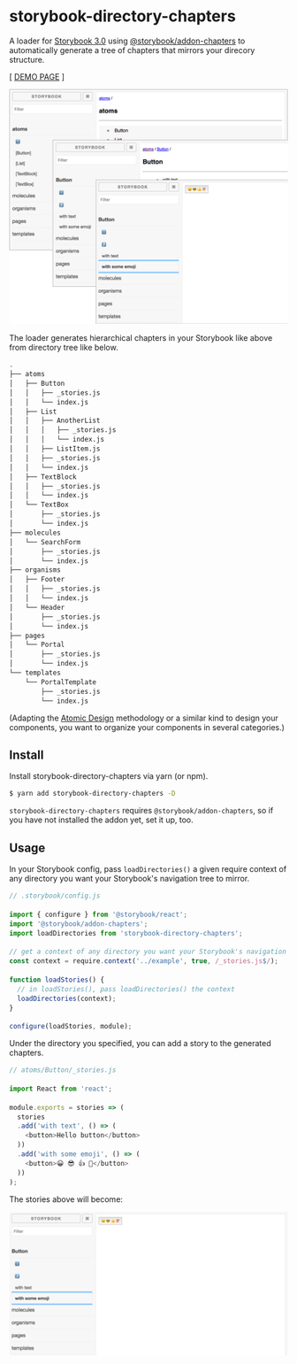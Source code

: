 # storybook-directory-chapters

A loader for [Storybook 3.0](https://storybook.js.org/) using [@storybook/addon-chapters](https://github.com/sm-react/storybook-chapters) to automatically generate a tree of chapters that mirrors your direcory structure.

[ [DEMO PAGE](https://ygoto3.github.io/storybook-directory-chapters/) ]

![hierarchical chapters in your Storybook](./assets/storybook-directory-chapters.png)

The loader generates hierarchical chapters in your Storybook like above from directory tree like below.

```sh
.
├── atoms
│   ├── Button
│   │   ├── _stories.js
│   │   └── index.js
│   ├── List
│   │   ├── AnotherList
│   │   │   ├── _stories.js
│   │   │   └── index.js
│   │   ├── ListItem.js
│   │   ├── _stories.js
│   │   └── index.js
│   ├── TextBlock
│   │   ├── _stories.js
│   │   └── index.js
│   └── TextBox
│       ├── _stories.js
│       └── index.js
├── molecules
│   └── SearchForm
│       ├── _stories.js
│       └── index.js
├── organisms
│   ├── Footer
│   │   ├── _stories.js
│   │   └── index.js
│   └── Header
│       ├── _stories.js
│       └── index.js
├── pages
│   └── Portal
│       ├── _stories.js
│       └── index.js
└── templates
    └── PortalTemplate
        ├── _stories.js
        └── index.js
```

(Adapting the [Atomic Design](http://bradfrost.com/blog/post/atomic-web-design/) methodology or a similar kind to design your components, you want to organize your components in several categories.)

## Install

Install storybook-directory-chapters via yarn (or npm).

```sh
$ yarn add storybook-directory-chapters -D
```

`storybook-directory-chapters` requires `@storybook/addon-chapters`, so if you have not installed the addon yet, set it up, too.

## Usage

In your Storybook config, pass `loadDirectories()` a given require context of any directory you want your Storybook's navigation tree to mirror.

```javascript
// .storybook/config.js

import { configure } from '@storybook/react';
import '@storybook/addon-chapters';
import loadDirectories from 'storybook-directory-chapters';

// get a context of any directory you want your Storybook's navigation tree to mirror
const context = require.context('../example', true, /_stories.js$/);

function loadStories() {
  // in loadStories(), pass loadDirectories() the context
  loadDirectories(context);
}

configure(loadStories, module);
```

Under the directory you specified, you can add a story to the generated chapters.

```javascript
// atoms/Button/_stories.js

import React from 'react';

module.exports = stories => (
  stories
  .add('with text', () => (
    <button>Hello button</button>
  ))
  .add('with some emoji', () => (
    <button>😀 😎 👍 💯</button>
  ))
);
```

The stories above will become:

![Stories added to generated chapters](./assets/add-components.png)
